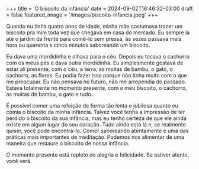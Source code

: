 +++
title = 'O biscoito da infância'
date = 2024-09-02T16:46:32-03:00
draft = false
featured_image = '/images/biscoito-infancia.jpeg'
+++

Quando eu tinha quatro anos de idade, minha mãe costumava trazer um biscoito pra mim toda vez que chegava em casa do mercado. Eu sempre ia até o jardim da frente para comê-lo sem pressa, às vezes passava meia hora ou quarenta e cinco minutos saboreando um biscoito. 

Eu dava uma mordidinha e olhava para o céu. Depois eu tocava o cachorro com os meus pés e dava outra mordidinha. Eu simplesmente gostava de estar ali presente, com o céu, a terra, as moitas de bambu, o gato, o cachorro, as flores. Eu podia fazer isso porque não tinha muito com o que me preocupar. Eu não pensava no futuro, não me arrependia do passado. Estava totalmente no momento presente, com o meu biscoito, o cachorro, as moitas de bambu, o gato e tudo. 

É possível comer uma refeição de forma tão lenta e jubilosa quanto eu comia o biscoito da minha infância. Talvez você tenha a impressão de ter perdido o biscoito da sua infância, mas eu tenho certeza de que ele ainda existe em algum lugar do seu coração. Tudo ainda está lá e, se realmente quiser, você pode encontrá-lo. Comer saboreando atentamente é uma das práticas mais importantes de meditação. Podemos nos alimentar de uma maneira que restaure o biscoito de nossa infância. 

O momento presente está repleto de alegria e felicidade. Se estiver atento, você verá.